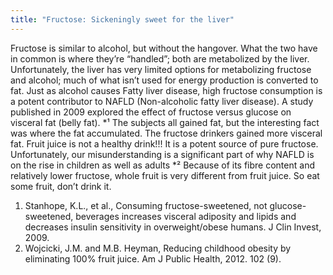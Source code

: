 ```yaml
---
title: "Fructose: Sickeningly sweet for the liver"
---
```

Fructose is similar to alcohol, but without the hangover. What the two have in common is where they’re “handled”; both are metabolized by the liver. Unfortunately, the liver has very limited options for metabolizing fructose and alcohol; much of what isn’t used for energy production is converted to fat. 
Just as alcohol causes Fatty liver disease, high fructose consumption is a potent contributor to NAFLD (Non-alcoholic fatty liver disease).
A study published in 2009 explored the effect of fructose versus glucose on visceral fat (belly fat). *¹ 
The subjects all gained fat, but the interesting fact was where the fat accumulated. The fructose drinkers gained more visceral fat. Fruit juice is not a healthy drink!!! It is a potent source of pure fructose. Unfortunately, our misunderstanding is a significant part of why NAFLD is on the rise in children as well as adults *² 
Because of its fibre content and relatively lower fructose, whole fruit is very different from fruit juice. So eat some fruit, don’t drink it. 


1. Stanhope, K.L., et al., Consuming fructose-sweetened, not glucose-sweetened, beverages increases visceral adiposity and lipids and decreases insulin sensitivity in overweight/obese humans. J Clin Invest, 2009. 
2. Wojcicki, J.M. and M.B. Heyman, Reducing childhood obesity by eliminating 100% fruit juice. Am J Public Health, 2012. 102 (9).

